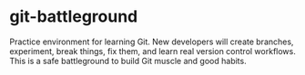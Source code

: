 # git-battleground
Practice environment for learning Git. New developers will create branches, experiment, break things, fix them, and learn real version control workflows. This is a safe battleground to build Git muscle and good habits.
